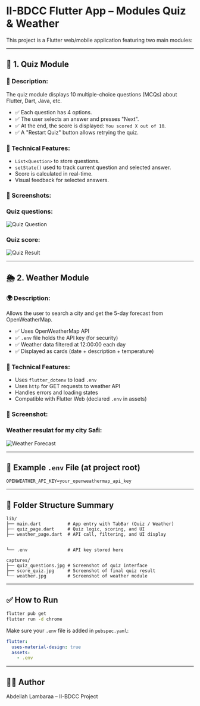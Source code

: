 # II-BDCC Flutter App – Modules Quiz & Weather

This project is a Flutter web/mobile application featuring two main modules:

---

## 📘 1. Quiz Module

### 🧩 Description:
The quiz module displays 10 multiple-choice questions (MCQs) about Flutter, Dart, Java, etc.

- ✅ Each question has 4 options.
- ✅ The user selects an answer and presses "Next".
- ✅ At the end, the score is displayed: `You scored X out of 10`.
- ✅ A "Restart Quiz" button allows retrying the quiz.

### 🔧 Technical Features:
- `List<Question>` to store questions.
- `setState()` used to track current question and selected answer.
- Score is calculated in real-time.
- Visual feedback for selected answers.

### 📸 Screenshots:
### Quiz questions:
![Quiz Question](captures/quiz_questions.jpg)
### Quiz score:
![Quiz Result](captures/score_quiz.jpg)

---

## 🌦 2. Weather Module

### 🌍 Description:
Allows the user to search a city and get the 5-day forecast from OpenWeatherMap.

- ✅ Uses OpenWeatherMap API
- ✅ `.env` file holds the API key (for security)
- ✅ Weather data filtered at 12:00:00 each day
- ✅ Displayed as cards (date + description + temperature)

### 🔧 Technical Features:
- Uses `flutter_dotenv` to load `.env`
- Uses `http` for GET requests to weather API
- Handles errors and loading states
- Compatible with Flutter Web (declared `.env` in assets)

### 📸 Screenshot:
### Weather resulat for my city Safi: 
![Weather Forecast](captures/weather.jpg)

---

## 🔐 Example `.env` File (at project root)
```
OPENWEATHER_API_KEY=your_openweathermap_api_key
```

---

## 📁 Folder Structure Summary
```
lib/
├── main.dart          # App entry with TabBar (Quiz / Weather)
├── quiz_page.dart     # Quiz logic, scoring, and UI
├── weather_page.dart  # API call, filtering, and UI display


└── .env               # API key stored here

captures/
├── quiz_questions.jpg # Screenshot of quiz interface
├── score_quiz.jpg     # Screenshot of final quiz result
└── weather.jpg        # Screenshot of weather module
```

---

## ✅ How to Run

```bash
flutter pub get
flutter run -d chrome
```

Make sure your `.env` file is added in `pubspec.yaml`:

```yaml
flutter:
  uses-material-design: true
  assets:
    - .env
```

---

## 👨‍💻 Author

Abdellah Lambaraa – II-BDCC Project